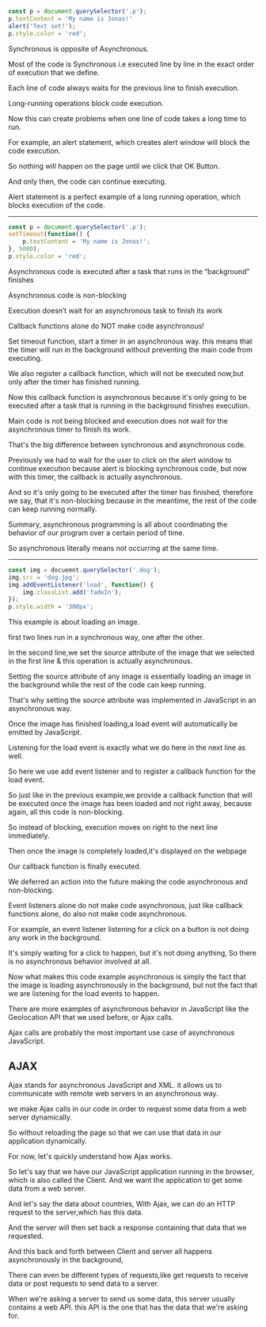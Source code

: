 ```Javascript
const p = document.querySelector('.p');
p.textContent = 'My name is Jonas!'
alert('Text set!');
p.style.color = 'red';
```
Synchronous is opposite of Asynchronous.

Most of the code is Synchronous i.e executed line by line in the exact order of execution that we define.

Each line of code always waits for the previous line to finish execution.

Long-running operations block code execution.

Now this can create problems when one line of code takes a long time to run.

For example, an alert statement, which creates alert window will block the code execution.

So nothing will happen on the page until we click that OK Button.

And only then, the code can continue executing.

Alert statement is a perfect example of a long running operation, which blocks execution of the code.

---

```Javascript
const p = document.querySelector('.p');
setTimeout(function() {
    p.textContent = 'My name is Jonas!';
}, 5000);
p.style.color = 'red';
```
Asynchronous code is executed after a task that runs in the “background” finishes

Asynchronous code is non-blocking

Execution doesn’t wait for an asynchronous task to finish its work

Callback functions alone do NOT make code asynchronous!

Set timeout function, start a timer in an asynchronous way.
this means that the timer will run in the background without preventing the main code from executing.

We also register a callback function, which will not be executed now,but only after the timer has finished running.

Now this callback function is asynchronous because it's only going to be executed after a task that is running in the background finishes execution.

Main code is not being blocked and execution does not wait for the asynchronous timer to finish its work.

That's the big difference between synchronous and asynchronous code.

Previously we had to wait for the user to click on the alert window to continue execution because alert is blocking synchronous code, but now with this timer,
the callback is actually asynchronous.

And so it's only going to be executed after the timer has finished, therefore we say, that it's non-blocking
because in the meantime, the rest of the code can keep running normally.

Summary, asynchronous programming is all about coordinating
the behavior of our program over a certain period of time.

So asynchronous literally means not occurring at the same time.

---
```Javascript
const img = docuemnt.querySelector('.dog');
img.src = 'dog.jpg';
img.addEventListener('load', function() {
    img.classList.add('fadeIn');
});
p.style.width = '300px';
```
This example is about loading an image.

first two lines run in a synchronous way, one after the other.

In the second line,we set the source attribute of the image
that we selected in the first line & this operation is actually asynchronous.

Setting the source attribute of any image is essentially loading an image in the background while the rest of the code can keep running.

That's why setting the source attribute was implemented in JavaScript in an asynchronous way.

Once the image has finished loading,a load event will automatically be emitted by JavaScript.

Listening for the load event is exactly what we do here
in the next line as well.

So here we use add event listener and to register a callback function for the load event.

So just like in the previous example,we provide a callback function that will be executed once the image has been loaded and not right away, because again, all this code is non-blocking.

So instead of blocking, execution moves on right to the next line immediately.

Then once the image is completely loaded,it's displayed on the webpage

Our callback function is finally executed.

We deferred an action into the future making the code asynchronous and non-blocking.

Event listeners alone do not make code asynchronous, just like callback functions alone, do also not make code asynchronous.

For example, an event listener listening for a click on a button is not doing any work in the background.

It's simply waiting for a click to happen, but it's not doing anything, So there is no asynchronous behavior involved at all.

Now what makes this code example asynchronous is simply the fact that the image is loading asynchronously in the background, but not the fact that we are listening for the load events to happen.

There are more examples of asynchronous behavior in JavaScript like the Geolocation API that we used before, or Ajax calls.

Ajax calls are probably the most important use case of asynchronous JavaScript.

## AJAX

Ajax stands for asynchronous JavaScript and XML.
it allows us to communicate with remote web servers in an asynchronous way.

we make Ajax calls in our code in order to request some data from a web server dynamically.

So without reloading the page so that we can use that data in our application dynamically.

For now, let's quickly understand how Ajax works.

So let's say that we have our JavaScript application
running in the browser, which is also called the Client.
And we want the application to get some data from a web server.

And let's say the data about countries, With Ajax,
we can do an HTTP request to the server,which has this data.

And the server will then set back a response containing that data that we requested.

And this back and forth between Client and server all happens asynchronously in the background,

There can even be different types of requests,like get requests to receive data or post requests to send data to a server.

When we're asking a server to send us some data, this server usually contains a web API. this API is the one that has the data that we're asking for.